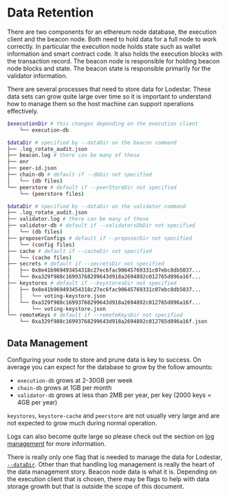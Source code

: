 # Data Retention

There are two components for an ethereum node database, the execution client and the beacon node. Both need to hold data for a full node to work correctly. In particular the execution node holds state such as wallet information and smart contract code. It also holds the execution blocks with the transaction record. The beacon node is responsible for holding beacon node blocks and state. The beacon state is responsible primarily for the validator information.

There are several processes that need to store data for Lodestar. These data sets can grow quite large over time so it is important to understand how to manage them so the host machine can support operations effectively.

```bash
$executionDir # this changes depending on the execution client
    └── execution-db

$dataDir # specified by --dataDir on the beacon command
├── .log_rotate_audit.json
├── beacon.log # there can be many of these
├── enr
├── peer-id.json
├── chain-db # default if --dbDir not specified
│   └── (db files)
└── peerstore # default if --peerStoreDir not specified
    └── (peerstore files)

$dataDir # specified by --dataDir on the validator command
├── .log_rotate_audit.json
├── validator.log # there can be many of these
├── validator-db # default if --validatorsDbDir not specified
│   └── (db files)
├── proposerConfigs # default if --proposerDir not specified
│   └── (config files)
├── cache # default if --cacheDir not specified
│   └── (cache files)
├── secrets # default if --secretsDir not specified
│   ├── 0x8e41b969493454318c27ec6fac90645769331c07ebc8db5037...
│   └── 0xa329f988c16993768299643d918a2694892c012765d896a16f...
├── keystores # default if --keystoresDir not specified
│   ├── 0x8e41b969493454318c27ec6fac90645769331c07ebc8db5037...
│   │   └── voting-keystore.json
│   └── 0xa329f988c16993768299643d918a2694892c012765d896a16f...
│       └── voting-keystore.json
└── remoteKeys # default if --remoteKeysDir not specified
    └── 0xa329f988c16993768299643d918a2694892c012765d896a16f.json
```

## Data Management

Configuring your node to store and prune data is key to success. On average you can expect for the database to grow by the follow amounts:

- `execution-db` grows at 2-30GB per week
- `chain-db` grows at 1GB per month
- `validator-db` grows at less than 2MB per year, per key (2000 keys = 4GB per year)

`keystores`, `keystore-cache` and `peerstore` are not usually very large and are not expected to grow much during normal operation.

Logs can also become quite large so please check out the section on [log management](../logging-and-metrics/log-management.md) for more information.

There is really only one flag that is needed to manage the data for Lodestar, [`--dataDir`](./beacon-cli#--datadir). Other than that handling log management is really the heart of the data management story. Beacon node data is what it is. Depending on the execution client that is chosen, there may be flags to help with data storage growth but that is outside the scope of this document.
